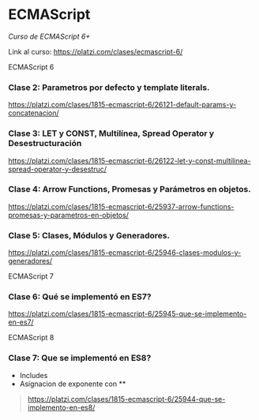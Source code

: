 # ECMAScript
_Curso de ECMAScript 6+_

Link al curso: <https://platzi.com/clases/ecmascript-6/>

ECMAScript 6

### Clase 2: Parametros por defecto y template literals.
<https://platzi.com/clases/1815-ecmascript-6/26121-default-params-y-concatenacion/>

### Clase 3: LET y CONST, Multilínea, Spread Operator y Desestructuración
<https://platzi.com/clases/1815-ecmascript-6/26122-let-y-const-multilinea-spread-operator-y-desestruc/>

### Clase 4: Arrow Functions, Promesas y Parámetros en objetos.
<https://platzi.com/clases/1815-ecmascript-6/25937-arrow-functions-promesas-y-parametros-en-objetos/>

### Clase 5: Clases, Módulos y Generadores.
<https://platzi.com/clases/1815-ecmascript-6/25946-clases-modulos-y-generadores/>

ECMAScript 7

### Clase 6: Qué se implementó en ES7?
<https://platzi.com/clases/1815-ecmascript-6/25945-que-se-implemento-en-es7/>

ECMAScript 8

### Clase 7: Que se implementó en ES8?

- Includes
- Asignacion de exponente con **

> <https://platzi.com/clases/1815-ecmascript-6/25944-que-se-implemento-en-es8/>
